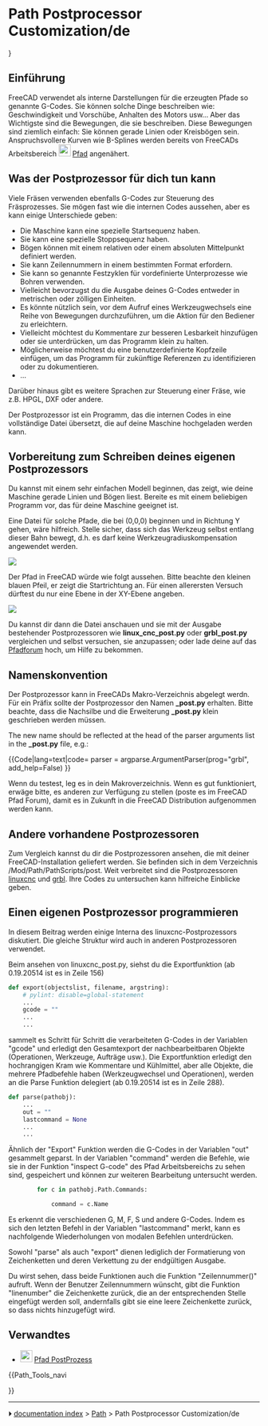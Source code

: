 # Path Postprocessor Customization/de
}









## Einführung

FreeCAD verwendet als interne Darstellungen für die erzeugten Pfade so genannte G-Codes. Sie können solche Dinge beschreiben wie: Geschwindigkeit und Vorschübe, Anhalten des Motors usw\... Aber das Wichtigste sind die Bewegungen, die sie beschreiben. Diese Bewegungen sind ziemlich einfach: Sie können gerade Linien oder Kreisbögen sein. Anspruchsvollere Kurven wie B-Splines werden bereits von FreeCADs Arbeitsbereich <img alt="" src=images/Workbench_Path.svg  style="width:24px;"> [Pfad](Path_Workbench/de.md) angenähert.



## Was der Postprozessor für dich tun kann 

Viele Fräsen verwenden ebenfalls G-Codes zur Steuerung des Fräsprozesses. Sie mögen fast wie die internen Codes aussehen, aber es kann einige Unterschiede geben:

-   Die Maschine kann eine spezielle Startsequenz haben.
-   Sie kann eine spezielle Stoppsequenz haben.
-   Bögen können mit einem relativen oder einem absoluten Mittelpunkt definiert werden.
-   Sie kann Zeilennummern in einem bestimmten Format erfordern.
-   Sie kann so genannte Festzyklen für vordefinierte Unterprozesse wie Bohren verwenden.
-   Vielleicht bevorzugst du die Ausgabe deines G-Codes entweder in metrischen oder zölligen Einheiten.
-   Es könnte nützlich sein, vor dem Aufruf eines Werkzeugwechsels eine Reihe von Bewegungen durchzuführen, um die Aktion für den Bediener zu erleichtern.
-   Vielleicht möchtest du Kommentare zur besseren Lesbarkeit hinzufügen oder sie unterdrücken, um das Programm klein zu halten.
-   Möglicherweise möchtest du eine benutzerdefinierte Kopfzeile einfügen, um das Programm für zukünftige Referenzen zu identifizieren oder zu dokumentieren.
-   \...

Darüber hinaus gibt es weitere Sprachen zur Steuerung einer Fräse, wie z.B. HPGL, DXF oder andere.

Der Postprozessor ist ein Programm, das die internen Codes in eine vollständige Datei übersetzt, die auf deine Maschine hochgeladen werden kann.



## Vorbereitung zum Schreiben deines eigenen Postprozessors 

Du kannst mit einem sehr einfachen Modell beginnen, das zeigt, wie deine Maschine gerade Linien und Bögen liest. Bereite es mit einem beliebigen Programm vor, das für deine Maschine geeignet ist.

Eine Datei für solche Pfade, die bei (0,0,0) beginnen und in Richtung Y gehen, wäre hilfreich. Stelle sicher, dass sich das Werkzeug selbst entlang dieser Bahn bewegt, d.h. es darf keine Werkzeugradiuskompensation angewendet werden.

![](images/Path_PostProcessorSketch.png )

Der Pfad in FreeCAD würde wie folgt aussehen. Bitte beachte den kleinen blauen Pfeil, er zeigt die Startrichtung an. Für einen allerersten Versuch dürftest du nur eine Ebene in der XY-Ebene angeben.

![](images/Path_PostProcessorModel.png )

Du kannst dir dann die Datei anschauen und sie mit der Ausgabe bestehender Postprozessoren wie **linux_cnc_post.py** oder **grbl_post.py** vergleichen und selbst versuchen, sie anzupassen; oder lade deine auf das [Pfadforum](https://forum.freecadweb.org/viewforum.php?f=15) hoch, um Hilfe zu bekommen.



## Namenskonvention

Der Postprozessor kann in FreeCADs Makro-Verzeichnis abgelegt werdn. Für ein Präfix **<filename>** sollte der Postprozessor den Namen **<filename>_post.py** erhalten. Bitte beachte, dass die Nachsilbe und die Erweiterung **_post.py** klein geschrieben werden müssen.

The new name should be reflected at the head of the parser arguments list in the **<filename>_post.py** file, e.g.:


{{Code|lang=text|code=
parser = argparse.ArgumentParser(prog="grbl", add_help=False)
}}

Wenn du testest, leg es in dein Makroverzeichnis. Wenn es gut funktioniert, erwäge bitte, es anderen zur Verfügung zu stellen (poste es im FreeCAD Pfad Forum), damit es in Zukunft in die FreeCAD Distribution aufgenommen werden kann.



## Andere vorhandene Postprozessoren 

Zum Vergleich kannst du dir die Postprozessoren ansehen, die mit deiner FreeCAD-Installation geliefert werden. Sie befinden sich in dem Verzeichnis /Mod/Path/PathScripts/post. Weit verbreitet sind die Postprozessoren [linuxcnc](http://linuxcnc.org/) und [grbl](https://github.com/grbl/grbl). Ihre Codes zu untersuchen kann hilfreiche Einblicke geben.



## Einen eigenen Postprozessor programmieren 

In diesem Beitrag werden einige Interna des linuxcnc-Postprozessors diskutiert. Die gleiche Struktur wird auch in anderen Postprozessoren verwendet.

Beim ansehen von linuxcnc_post.py, siehst du die Exportfunktion (ab 0.19.20514 ist es in Zeile 156)


```python
def export(objectslist, filename, argstring):
    # pylint: disable=global-statement
    ...
    gcode = ""
    ...
    ...
```

sammelt es Schritt für Schritt die verarbeiteten G-Codes in der Variablen \"gcode\" und erledigt den Gesamtexport der nachbearbeitbaren Objekte (Operationen, Werkzeuge, Aufträge usw.). Die Exportfunktion erledigt den hochrangigen Kram wie Kommentare und Kühlmittel, aber alle Objekte, die mehrere Pfadbefehle haben (Werkzeugwechsel und Operationen), werden an die Parse Funktion delegiert (ab 0.19.20514 ist es in Zeile 288).


```python
def parse(pathobj):
    ...
    out = ""
    lastcommand = None
    ...
    ...
```

Ähnlich der \"Export\" Funktion werden die G-Codes in der Variablen \"out\" gesammelt geparst. In der Variablen \"command\" werden die Befehle, wie sie in der Funktion \"inspect G-code\" des Pfad Arbeitsbereichs zu sehen sind, gespeichert und können zur weiteren Bearbeitung untersucht werden.


```python
        for c in pathobj.Path.Commands:

            command = c.Name
```

Es erkennt die verschiedenen G, M, F, S und andere G-Codes. Indem es sich den letzten Befehl in der Variablen \"lastcommand\" merkt, kann es nachfolgende Wiederholungen von modalen Befehlen unterdrücken.

Sowohl \"parse\" als auch \"export\" dienen lediglich der Formatierung von Zeichenketten und deren Verkettung zu der endgültigen Ausgabe.

Du wirst sehen, dass beide Funktionen auch die Funktion \"Zeilennummer()\" aufruft. Wenn der Benutzer Zeilennummern wünscht, gibt die Funktion \"linenumber\" die Zeichenkette zurück, die an der entsprechenden Stelle eingefügt werden soll, andernfalls gibt sie eine leere Zeichenkette zurück, so dass nichts hinzugefügt wird.



## Verwandtes

-   <img alt="" src=images/Path_Post.svg  style="width:24px;"> [Pfad PostProzess](Path_Post/de.md)





{{Path_Tools_navi

}}



---
⏵ [documentation index](../README.md) > [Path](Path_Workbench.md) > Path Postprocessor Customization/de
